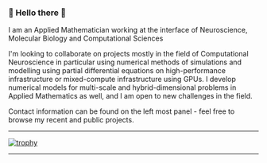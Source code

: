 ### 👋 Hello there 👋 

I am an Applied Mathematician working at the interface of Neuroscience, Molecular Biology and Computational Sciences

I'm looking to collaborate on projects mostly in the field of Computational Neuroscience in particular using numerical methods of simulations and modelling using partial differential equations on high-performance infrastructure or mixed-compute infrastructure using GPUs. I develop numerical models for multi-scale and hybrid-dimensional problems in Applied Mathematics as well, and I am open to new challenges in the field.

Contact information can be found on the left most panel - feel free to browse my recent and public projects.

___
[![trophy](https://github-profile-trophy.vercel.app/?username=stephanmg&theme=onedark&row=1&column=7)](https://github.com/stephanmg?tab=repositories&q=&type=source&language=)
___
<!--
**stephanmg/stephanmg** is a ✨ _special_ ✨ repository because its `README.md` (this file) appears on your GitHub profile.

Here are some ideas to get you started:

- 🔭 I’m currently working on ...
- 🌱 I’m currently learning ...
- 👯 I’m looking to collaborate on ...
- 🤔 I’m looking for help with ...
- 💬 Ask me about ...
- 📫 How to reach me: ...
- 😄 Pronouns: ...
- ⚡ Fun fact: ...
-->
